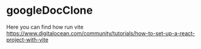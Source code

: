 # googleDocClone

Here you can find how run vite
https://www.digitalocean.com/community/tutorials/how-to-set-up-a-react-project-with-vite
